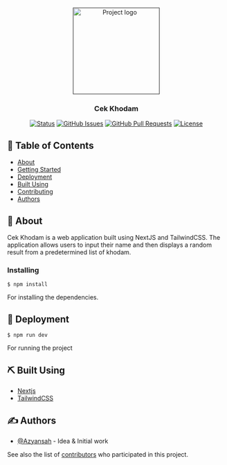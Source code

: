 <p align="center">
  <a href="" rel="noopener">
 <img width=200px height=200px src="https://i.imgur.com/6wj0hh6.jpg" alt="Project logo"></a>
</p>

<h3 align="center">Cek Khodam</h3>

<div align="center">

[![Status](https://img.shields.io/badge/status-active-success.svg)]()
[![GitHub Issues](https://img.shields.io/github/issues/kylelobo/The-Documentation-Compendium.svg)](https://github.com/Azyansah/Cek-Khodam/issues)
[![GitHub Pull Requests](https://img.shields.io/github/issues-pr/kylelobo/The-Documentation-Compendium.svg)](https://github.com/Azyansah/Cek-Khodam/pulls)
[![License](https://img.shields.io/badge/license-MIT-blue.svg)](/LICENSE)

</div>

## 📝 Table of Contents

- [About](#about)
- [Getting Started](#getting_started)
- [Deployment](#deployment)
- [Built Using](#built_using)
- [Contributing](../CONTRIBUTING.md)
- [Authors](#authors)

## 🧐 About <a name = "about"></a>

Cek Khodam is a web application built using NextJS and TailwindCSS. The application allows users to input their name and then displays a random result from a predetermined list of khodam.

### Installing

```
$ npm install
```
For installing the dependencies.


## 🚀 Deployment <a name = "deployment"></a>

```
$ npm run dev
```
For running the project

## ⛏️ Built Using <a name = "built_using"></a>

- [Nextjs](https://nextjs.org/)
- [TailwindCSS](https://tailwindcss.com/)

## ✍️ Authors <a name = "authors"></a>

- [@Azyansah](https://github.com/Azyansah) - Idea & Initial work

See also the list of [contributors](https://github.com/Azyansah/Cek-Khodam) who participated in this project.
